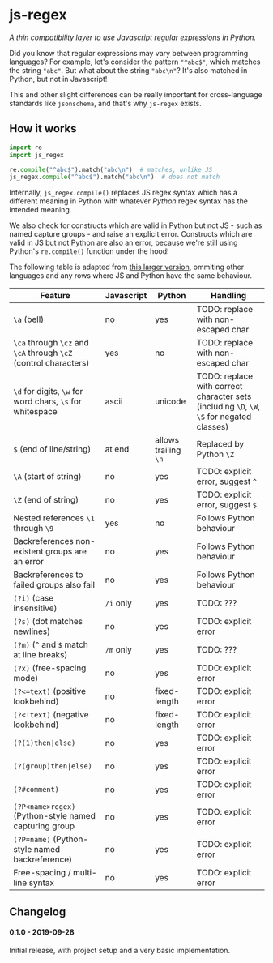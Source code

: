 # js-regex

*A thin compatibility layer to use Javascript regular expressions in Python.*

Did you know that regular expressions may vary between programming languages?
For example, let's consider the pattern `"^abc$"`, which matches the string
`"abc"`.  But what about the string `"abc\n"`?  It's also matched in Python,
but not in Javascript!

This and other slight differences can be really important for cross-language
standards like `jsonschema`, and that's why `js-regex` exists.

## How it works

```python
import re
import js_regex

re.compile("^abc$").match("abc\n")  # matches, unlike JS
js_regex.compile("^abc$").match("abc\n")  # does not match
```

Internally, `js_regex.compile()` replaces JS regex syntax which has a different
meaning in Python with whatever *Python* regex syntax has the intended meaning.

We also check for constructs which are valid in Python but not JS - such as
named capture groups - and raise an explicit error.  Constructs which are valid
in JS but not Python are also an error, because we're still using Python's
`re.compile()` function under the hood!

The following table is adapted from [this larger version](https://web.archive.org/web/20130830063653/http://www.regular-expressions.info:80/refflavors.html),
ommiting other languages and any rows where JS and Python have the same behaviour.

| Feature                               | Javascript    | Python    | Handling
| ---                                   | ---           | ---       | ---
| `\a` (bell)                           | no            | yes       | TODO: replace with non-escaped char
| `\ca` through `\cz` and `\cA` through `\cZ` (control characters) | yes | no | TODO: replace with non-escaped char
| `\d` for digits, `\w` for word chars, `\s` for whitespace | ascii | unicode | TODO: replace with correct character sets (including `\D`, `\W`, `\S` for negated classes)
| `$` (end of line/string)              | at end        | allows trailing `\n` | Replaced by Python `\Z`
| `\A` (start of string)                | no            | yes       | TODO: explicit error, suggest `^`
| `\Z` (end of string)                  | no            | yes       | TODO: explicit error, suggest `$`
| Nested references `\1` through `\9`   | yes           | no        | Follows Python behaviour
| Backreferences non-existent groups are an error | no  | yes       | Follows Python behaviour
| Backreferences to failed groups also fail | no        | yes       | Follows Python behaviour
| `(?i)` (case insensitive)             | `/i` only     | yes       | TODO: ???
| `(?s)` (dot matches newlines)         | no            | yes       | TODO: explicit error
| `(?m)` (`^` and `$` match at line breaks) | `/m` only | yes       | TODO: ???
| `(?x)` (free-spacing mode)            | no            | yes       | TODO: explicit error
| `(?<=text)` (positive lookbehind)     | no            | fixed-length | TODO: explicit error
| `(?<!text)` (negative lookbehind)     | no            | fixed-length | TODO: explicit error
| `(?(1)then\|else)`                    | no            | yes       | TODO: explicit error
| `(?(group)then\|else)`                | no            | yes       | TODO: explicit error
| `(?#comment)`                         | no            | yes       | TODO: explicit error
| `(?P<name>regex)` (Python-style named capturing group | no | yes  | TODO: explicit error
| `(?P=name)` (Python-style named backreference) | no   | yes       | TODO: explicit error
| Free-spacing / multi-line syntax      | no            | yes       | TODO: explicit error


## Changelog

#### 0.1.0 - 2019-09-28
Initial release, with project setup and a very basic implementation.

